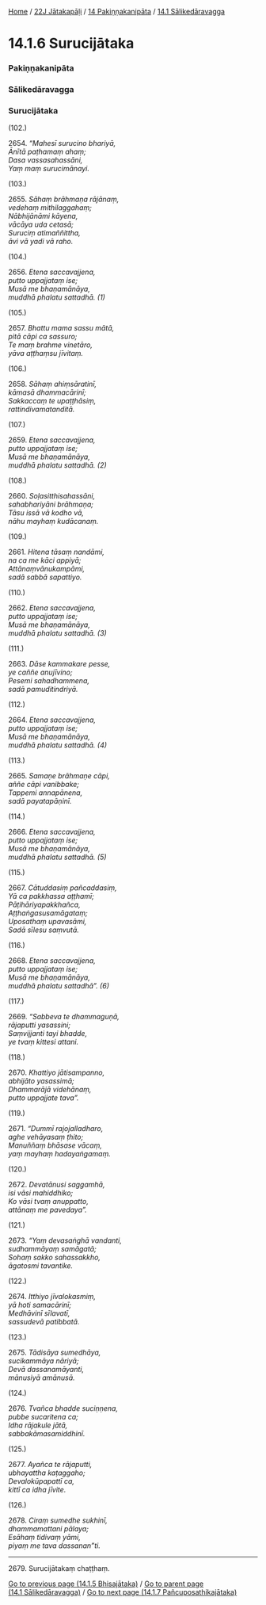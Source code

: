 
[Home](/) / [22J Jātakapāḷi](../../../22J.md) / [14 Pakiṇṇakanipāta](../../14.md) / [14.1 Sālikedāravagga](../14.1.md)

# 14.1.6 Surucijātaka

### Pakiṇṇakanipāta

### Sālikedāravagga

### Surucijātaka

(102.)

2654\. _“Mahesī surucino bhariyā,_  
_Ānītā paṭhamaṃ ahaṃ;_  
_Dasa vassasahassāni,_  
_Yaṃ maṃ surucimānayi._  


(103.)

2655\. _Sāhaṃ brāhmaṇa rājānaṃ,_  
_vedehaṃ mithilaggahaṃ;_  
_Nābhijānāmi kāyena,_  
_vācāya uda cetasā;_  
_Suruciṃ atimaññittha,_  
_āvi vā yadi vā raho._  


(104.)

2656\. _Etena saccavajjena,_  
_putto uppajjataṃ ise;_  
_Musā me bhaṇamānāya,_  
_muddhā phalatu sattadhā. (1)_  


(105.)

2657\. _Bhattu mama sassu mātā,_  
_pitā cāpi ca sassuro;_  
_Te maṃ brahme vinetāro,_  
_yāva aṭṭhaṃsu jīvitaṃ._  


(106.)

2658\. _Sāhaṃ ahiṃsāratinī,_  
_kāmasā dhammacārinī;_  
_Sakkaccaṃ te upaṭṭhāsiṃ,_  
_rattindivamatanditā._  


(107.)

2659\. _Etena saccavajjena,_  
_putto uppajjataṃ ise;_  
_Musā me bhaṇamānāya,_  
_muddhā phalatu sattadhā. (2)_  


(108.)

2660\. _Soḷasitthisahassāni,_  
_sahabhariyāni brāhmaṇa;_  
_Tāsu issā vā kodho vā,_  
_nāhu mayhaṃ kudācanaṃ._  


(109.)

2661\. _Hitena tāsaṃ nandāmi,_  
_na ca me kāci appiyā;_  
_Attānaṃvānukampāmi,_  
_sadā sabbā sapattiyo._  


(110.)

2662\. _Etena saccavajjena,_  
_putto uppajjataṃ ise;_  
_Musā me bhaṇamānāya,_  
_muddhā phalatu sattadhā. (3)_  


(111.)

2663\. _Dāse kammakare pesse,_  
_ye caññe anujīvino;_  
_Pesemi sahadhammena,_  
_sadā pamuditindriyā._  


(112.)

2664\. _Etena saccavajjena,_  
_putto uppajjataṃ ise;_  
_Musā me bhaṇamānāya,_  
_muddhā phalatu sattadhā. (4)_  


(113.)

2665\. _Samaṇe brāhmaṇe cāpi,_  
_aññe cāpi vanibbake;_  
_Tappemi annapānena,_  
_sadā payatapāṇinī._  


(114.)

2666\. _Etena saccavajjena,_  
_putto uppajjataṃ ise;_  
_Musā me bhaṇamānāya,_  
_muddhā phalatu sattadhā. (5)_  


(115.)

2667\. _Cātuddasiṃ pañcaddasiṃ,_  
_Yā ca pakkhassa aṭṭhamī;_  
_Pāṭihāriyapakkhañca,_  
_Aṭṭhaṅgasusamāgataṃ;_  
_Uposathaṃ upavasāmi,_  
_Sadā sīlesu saṃvutā._  


(116.)

2668\. _Etena saccavajjena,_  
_putto uppajjataṃ ise;_  
_Musā me bhaṇamānāya,_  
_muddhā phalatu sattadhā”. (6)_  


(117.)

2669\. _“Sabbeva te dhammaguṇā,_  
_rājaputti yasassini;_  
_Saṃvijjanti tayi bhadde,_  
_ye tvaṃ kittesi attani._  


(118.)

2670\. _Khattiyo jātisampanno,_  
_abhijāto yasassimā;_  
_Dhammarājā videhānaṃ,_  
_putto uppajjate tava”._  


(119.)

2671\. _“Dummī rajojalladharo,_  
_aghe vehāyasaṃ ṭhito;_  
_Manuññaṃ bhāsase vācaṃ,_  
_yaṃ mayhaṃ hadayaṅgamaṃ._  


(120.)

2672\. _Devatānusi saggamhā,_  
_isi vāsi mahiddhiko;_  
_Ko vāsi tvaṃ anuppatto,_  
_attānaṃ me pavedaya”._  


(121.)

2673\. _“Yaṃ devasaṅghā vandanti,_  
_sudhammāyaṃ samāgatā;_  
_Sohaṃ sakko sahassakkho,_  
_āgatosmi tavantike._  


(122.)

2674\. _Itthiyo jīvalokasmiṃ,_  
_yā hoti samacārinī;_  
_Medhāvinī sīlavatī,_  
_sassudevā patibbatā._  


(123.)

2675\. _Tādisāya sumedhāya,_  
_sucikammāya nāriyā;_  
_Devā dassanamāyanti,_  
_mānusiyā amānusā._  


(124.)

2676\. _Tvañca bhadde suciṇṇena,_  
_pubbe sucaritena ca;_  
_Idha rājakule jātā,_  
_sabbakāmasamiddhinī._  


(125.)

2677\. _Ayañca te rājaputti,_  
_ubhayattha kaṭaggaho;_  
_Devalokūpapattī ca,_  
_kittī ca idha jīvite._  


(126.)

2678\. _Ciraṃ sumedhe sukhinī,_  
_dhammamattani pālaya;_  
_Esāhaṃ tidivaṃ yāmi,_  
_piyaṃ me tava dassanan”ti._  


---

2679\. Surucijātakaṃ chaṭṭhaṃ.



[Go to previous page (14.1.5 Bhisajātaka)](14.1.5.md) / [Go to parent page (14.1 Sālikedāravagga)](../14.1.md) / [Go to next page (14.1.7 Pañcuposathikajātaka)](14.1.7.md)


